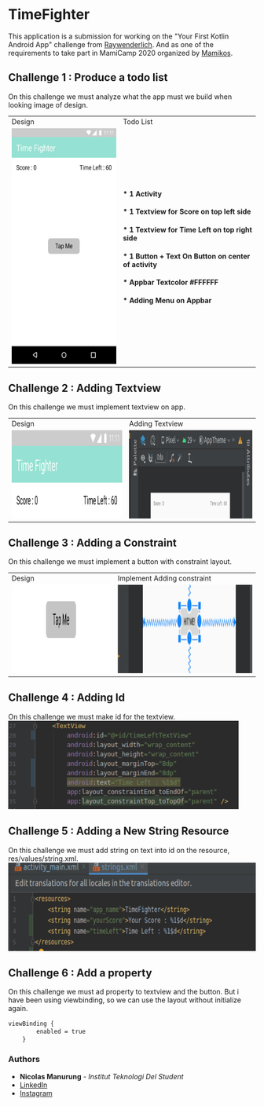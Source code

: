 # TimeFighter

This application is a submission for working on the "Your First Kotlin Android App" challenge from [Raywenderlich](https://www.raywenderlich.com/4936497-your-first-kotlin-android-app).
And as one of the requirements to take part in MamiCamp 2020 organized by [Mamikos](https://mamikos.com/).

## Challenge 1 : Produce a todo list
On this challenge we must analyze what the app must we build when looking image of design.
<table>
  <tr>
    <td>Design</td>
     <td>Todo List</td>
  </tr>
  <tr>
    <td><img src="https://github.com/nick2905/TimeFighter/blob/master/screenshot/challenge_basic_todo_list.png" width=270 height=480></td>
    <td>
      <h4>* 1 Activity</h4>
      <h4>* 1 Textview for Score on top left side</h4>
      <h4>* 1 Textview for Time Left on top right side</h4>
      <h4>* 1 Button + Text On Button on center of activity</h4>
      <h4>* Appbar Textcolor #FFFFFF</h4>
      <h4>* Adding Menu on Appbar</h4>
    </td>
  </tr>
 </table>

## Challenge 2 : Adding Textview
On this challenge we must implement textview on app.
<table>
  <tr>
    <td>Design</td>
     <td>Adding Textview</td>
  </tr>
  <tr>
    <td><img src="https://github.com/nick2905/TimeFighter/blob/master/screenshot/challenge_basic_add_textview.png" height=180></td>
    <td>
      <img src="https://github.com/nick2905/TimeFighter/blob/master/screenshot/challenge_add_text_view_implement.png" height=180>
    </td>
  </tr>
 </table>

## Challenge 3 : Adding a Constraint
On this challenge we must implement a button with constraint layout.
<table>
  <tr>
    <td>Design</td>
    <td>Implement Adding constraint</td>
  </tr>
  <tr>
    <td><img src="https://github.com/nick2905/TimeFighter/blob/master/screenshot/challenge_basic_adding_constraint.png" height=180></td>
    <td><img src="https://github.com/nick2905/TimeFighter/blob/master/screenshot/challenge_implement_adding_constraint.png" height=180></td>
  </tr>
</table>

## Challenge 4 : Adding Id
On this challenge we must make id for the textview.
<br>
<img src="https://github.com/nick2905/TimeFighter/blob/master/screenshot/challenge_adding_id.png" height=180/>

## Challenge 5 : Adding a New String Resource
On this challenge we must add string on text into id on the resource, res/values/string.xml.
<br>
<img src="https://github.com/nick2905/TimeFighter/blob/master/screenshot/challenge_adding_string.png" height=180/>

## Challenge 6 : Add a property
On this challenge we must ad property to textview and the button. But i have been using viewbinding, so we can use the layout without initialize again.
```
viewBinding {
        enabled = true
    }
```

### Authors

* **Nicolas Manurung** - *Institut Teknologi Del Student* 
* [LinkedIn](https://www.linkedin.com/in/nicolas-manurung-263204190/)
* [Instagram](https://www.instagram.com/nicolasmanurung/)
